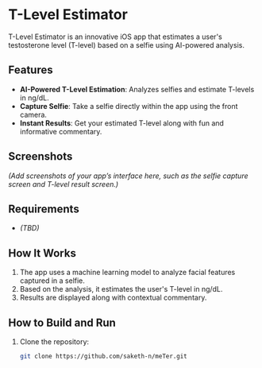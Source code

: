 # T-Level Estimator

T-Level Estimator is an innovative iOS app that estimates a user's testosterone level (T-level) based on a selfie using AI-powered analysis.

## Features
- **AI-Powered T-Level Estimation**: Analyzes selfies and estimate T-levels in ng/dL.
- **Capture Selfie**: Take a selfie directly within the app using the front camera.
- **Instant Results**: Get your estimated T-level along with fun and informative commentary.

## Screenshots
*(Add screenshots of your app’s interface here, such as the selfie capture screen and T-level result screen.)*

## Requirements
- *(TBD)*

## How It Works
1. The app uses a machine learning model to analyze facial features captured in a selfie.
2. Based on the analysis, it estimates the user's T-level in ng/dL.
3. Results are displayed along with contextual commentary.

## How to Build and Run
1. Clone the repository:
   ```bash
   git clone https://github.com/saketh-n/meTer.git
